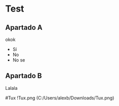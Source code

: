 # Test

## Apartado A
okok
- Sí
- No
- No se
## Apartado B
Lalala

#Tux
!Tux.png (C:/Users/alexb/Downloads/Tux.png)
